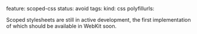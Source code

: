 feature: scoped-css
status: avoid
tags: 
kind: css
polyfillurls:

Scoped stylesheets are still in active development, the first implementation of which should be available in WebKit soon.
